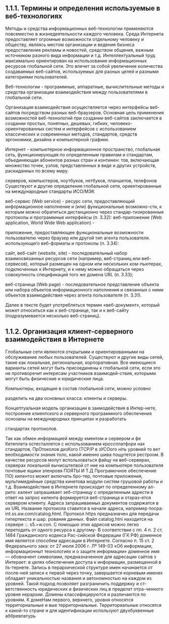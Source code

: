 ## 1.1.1. Термины и определения используемые в веб-технологиях
Методы и средства информационных веб-технологии применяются повсеместно в жизнедеятельности каждого человека. Среда Интернета предоставляет огромные возможности отдельному человеку и обществу, являясь местом организации и ведения бизнеса предоставления рекламы и новостей, средством общения, важным источником разного вида информации и т.д. Интеллектуальный труд максимально ориентирован на использование информационных ресурсов глобальной сети. Это влечет за собой увеличение количества создаваемых веб-сайтов, используемых для разных целей и разными категориями пользователей.

Веб-технологии - программные, аппаратные, вычислительные методы и средства организации взаимодействия между пользователями в глобальной сети.

Организация взаимодействия осуществляется через интерфейсы веб-сайтов посредством разных веб-браузеров. Основная цель применения возможностей веб-технологий при создании веб-сайтов заключается в создании простых, понятных, дешевых, гибких, человеко-ориентированных систем и интерфейсов с использованием классических и современных методов, стандартов, средств эргономики, дизайна и компьютерной графики.

Интернет - компьютерное информационное пространство, глобальная сеть, функционирующая по определенным правилам и стандартам, объединяющая абонентов разных стран и континен: тов, включающая множество точек, узлов, представленных в виде и других устройств, раскиданных по всему миру.

серверов, компьютеров, ноутбуков, нетбуков, планшетов, телефонов Существуют и другие определения глобальной сети, ориентированные на международные стандарты ИСО/МЭК

веб-сервис (Web service) - ресурс сети, предоставляющий информационное наполнение и (или) функциональные возможно-сти, к которым можно обратиться дистанционно через стандар-тизированные протоколы и программные интерфейсы (п. 3.32):
  веб-приложение (Web application, World Wide Web application) -


приложение, предоставляющее функциональные возможности пользователю через браузер или другой тип агента пользователя. использующего веб-форматы и протоколы (п. 3.34):


  сайт, веб-сайт (website, site) - последовательный набор взаимосвязанных ресурсов сети (например, веб-страниц или веб-сервисов), который размещен на одном или нескольких ком-пьютерах, подключенных к Интернету, и к нему можно обращаться через совокупность спецификаций того же домена URL (п. 3.33);


  веб-страница (Web page) - последовательное представление объекта или набора объектов информационного наполнения и связанных с ними объектов взаимодействия через агента пользователя (п. 3.31).


Далее в тексте будет употребляться термин «веб-документ», который может относиться как к веб-странице, так и к веб-сайту (подразумевается несколько веб-страниц).

## 1.1.2. Организация клиент-серверного взаимодействия в Интернете

 Глобальные сети являются открытыми и ориентированными на обслуживание любых пользователей. Существуют и другие виды сетей, такие как локальная, региональная, корпоративная. Все имеющиеся варианты сетей могут быть присоединены к глобальной сети, если это не противоречит интересам участников взаимодей-ствия, которыми могут быть физические и юридические лица.

Компьютеры, входящие в состав глобальной сети, можно условно

разделить на два основных класса: клиенты и серверы.

Концептуальная модель организации в заимодействия в Интер-нете, построение клиентского и серверного программного обеспечения оснозаны на международных принципах и разработать

стандартах протоколов.

Так как обмен информацией между кментом и сервером и фе
Кетеплета остесталлется с использованием кроссплатфори
нах стандартов, ПрОтоколов дизКого (ТСР/Р в зУСОого ніть
уровней то вет веобходимости знания толо, какой именно шива пощутется рестроом. В качестве ресурсов молут вспользоваться
файцу на веб-серверах, серверах локальной вычисштелвой ст ние на компьютере пользователя почтовые ящики зленровя
ПОЯТЫ И Т.Д
Програмочное обеспечение ПО) килентоз может включать бро-тер, почтовые приложения, мультимедийные средства кинетова модули систем грушовой работы и т.д.
Взанмодействие в Интернете происходит по определенному ал-рито: калент запрашивает зеб-страницу с определенным адрести в ответ на запрос килента формируется веб-страница и отараз-ется сервером клиенту.
Адреса запрашиваемых документов содержатся в их URL
Название протокола ставится в начале адреса, например посра:
int.ss.aw.com/catalog.html.
Протокол https предназначен для передачи гипертекста и шар. рования данных. Файл catalog.htni находится на сервере ::. s5.=w.con. С помощью этих адресов можно легко перетодить от одного ресурса к другому-
В соответствии с пп. 4 п. 2 ст. 1484 Гражданского кодекса Рас-сийской Федерации (ГК РФ) доменное имя является способем адресации в Интернете. Согласно п. 15 ст. 2 Федерального зака: от 27 июля 2006 г. Лº 149-03 «Об информации, информационныт технологиях и о защите информации» доменное имя — обовначент символами, предназначенное для адресации сайтов з Интерает: в целях обеспечения доступа к информации, размещенной в ils-тернете.
Запись в перархической структуре имен начинается от после-ней записи к первой через точку, завершается корневым именех обладает уникальностью названия и автономностью на каждом из уровней. Такой подход позволяет разграничить поддержку и ст-ветственность юридических и физических лиц в пределат отра-ченного уровня нерархии.
Домены классифицируются и различаются по уровням. К домеНам первого, верхнего, уровня относятся территорнальные и вые территорнальные. Территориальные относятся к какой-то стране и для идентификации используют двухбуквенные аббревлатурь

